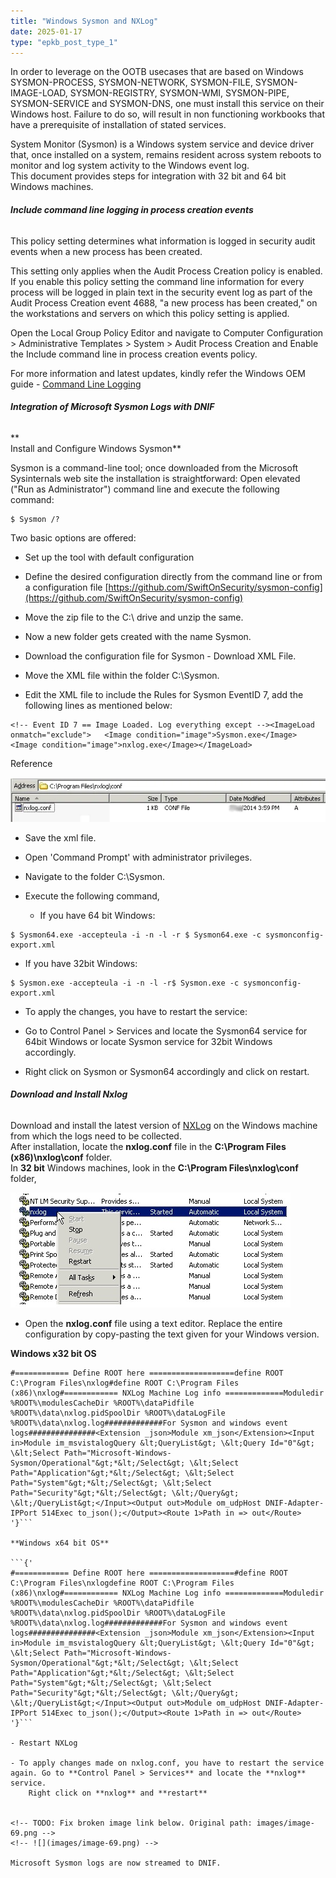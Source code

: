 ```yaml
---
title: "Windows Sysmon and NXLog"
date: 2025-01-17
type: "epkb_post_type_1"
---
```


In order to leverage on the OOTB usecases that are based on Windows SYSMON-PROCESS, SYSMON-NETWORK, SYSMON-FILE, SYSMON-IMAGE-LOAD, SYSMON-REGISTRY, SYSMON-WMI, SYSMON-PIPE, SYSMON-SERVICE and SYSMON-DNS, one must install this service on their Windows host. Failure to do so, will result in non functioning workbooks that have a prerequisite of installation of stated services.

System Monitor (Sysmon) is a Windows system service and device driver that, once installed on a system, remains resident across system reboots to monitor and log system activity to the Windows event log.  
This document provides steps for integration with 32 bit and 64 bit Windows machines.

###### **Include command line logging in process creation events**

This policy setting determines what information is logged in security audit events when a new process has been created.

This setting only applies when the Audit Process Creation policy is enabled. If you enable this policy setting the command line information for every process will be logged in plain text in the security event log as part of the Audit Process Creation event 4688, "a new process has been created," on the workstations and servers on which this policy setting is applied.

Open the Local Group Policy Editor and navigate to Computer Configuration > Administrative Templates > System > Audit Process Creation and Enable the Include command line in process creation events policy.

  
For more information and latest updates, kindly refer the Windows OEM guide - [Command Line Logging](https://learn.microsoft.com/en-us/windows-server/identity/ad-ds/manage/component-updates/command-line-process-auditing#in-order-to-see-the-additions-to-event-id-4688-you-must-enable-the-new-policy-setting-include-command-line-in-process-creation-events)

###### **Integration of Microsoft Sysmon Logs with DNIF**

**  
Install and Configure Windows Sysmon**

Sysmon is a command-line tool; once downloaded from the Microsoft Sysinternals web site the installation is straightforward: Open elevated ("Run as Administrator") command line and execute the following command:

```
$ Sysmon /?
```

Two basic options are offered:

- Set up the tool with default configuration

- Define the desired configuration directly from the command line or from a configuration file [https://github.com/SwiftOnSecurity/sysmon-config](https://github.com/SwiftOnSecurity/sysmon-config)

- Move the zip file to the C:\\ drive and unzip the same.

- Now a new folder gets created with the name Sysmon.

- Download the configuration file for Sysmon - Download XML File.

- Move the XML file within the folder C:\\Sysmon.

- Edit the XML file to include the Rules for Sysmon EventID 7, add the following lines as mentioned below:

```
<!-- Event ID 7 == Image Loaded. Log everything except --><ImageLoad onmatch="exclude">   <Image condition="image">Sysmon.exe</Image>   <Image condition="image">nxlog.exe</Image></ImageLoad>
```

Reference

![](./IMAGES-Windows%20Sysmon%20and%20NXLog/Windows-Sysmon-and-NXLog-1.webp)

- Save the xml file.

- Open 'Command Prompt' with administrator privileges.

- Navigate to the folder C:\\Sysmon.

- Execute the following command,
    - If you have 64 bit Windows:

```
$ Sysmon64.exe -accepteula -i -n -l -r $ Sysmon64.exe -c sysmonconfig-export.xml
```

- If you have 32bit Windows:

```
$ Sysmon.exe -accepteula -i -n -l -r$ Sysmon.exe -c sysmonconfig-export.xml
```

- To apply the changes, you have to restart the service:

- Go to Control Panel > Services and locate the Sysmon64 service for 64bit Windows or locate Sysmon service for 32bit Windows accordingly.

- Right click on Sysmon or Sysmon64 accordingly and click on restart.

###### **Download and Install Nxlog**

Download and install the latest version of [NXLog](https://nxlog.co/products/nxlog-community-edition/download) on the Windows machine from which the logs need to be collected.  
After installation, locate the **nxlog.conf** file in the **C:\\Program Files (x86)\\nxlog\\conf** folder.  
In **32 bit** Windows machines, look in the **C:\\Program Files\\nxlog\\conf** folder,  
  

![](./IMAGES-Windows%20Sysmon%20and%20NXLog/Windows-Sysmon-and-NXLog-2.webp)

- Open the **nxlog.conf** file using a text editor. Replace the entire configuration by copy-pasting the text given for your Windows version.

**Windows x32 bit OS**

```{'
#============ Define ROOT here ===================define ROOT C:\Program Files\nxlog#define ROOT C:\Program Files (x86)\nxlog#============ NXLog Machine Log info =============Moduledir %ROOT%\modulesCacheDir %ROOT%\dataPidfile %ROOT%\data\nxlog.pidSpoolDir %ROOT%\dataLogFile %ROOT%\data\nxlog.log#############For Sysmon and windows event logs###############<Extension _json>Module xm_json</Extension><Input in>Module im_msvistalogQuery &lt;QueryList&gt; \&lt;Query Id="0"&gt; \&lt;Select Path="Microsoft-Windows-Sysmon/Operational"&gt;*&lt;/Select&gt; \&lt;Select Path="Application"&gt;*&lt;/Select&gt; \&lt;Select Path="System"&gt;*&lt;/Select&gt; \&lt;Select Path="Security"&gt;*&lt;/Select&gt; \&lt;/Query&gt; \&lt;/QueryList&gt;</Input><Output out>Module om_udpHost DNIF-Adapter-IPPort 514Exec to_json();</Output><Route 1>Path in => out</Route>
'}```

**Windows x64 bit OS**

```{'
#============ Define ROOT here ===================#define ROOT C:\Program Files\nxlogdefine ROOT C:\Program Files (x86)\nxlog#============ NXLog Machine Log info =============Moduledir %ROOT%\modulesCacheDir %ROOT%\dataPidfile %ROOT%\data\nxlog.pidSpoolDir %ROOT%\dataLogFile %ROOT%\data\nxlog.log#############For Sysmon and windows event logs###############<Extension _json>Module xm_json</Extension><Input in>Module im_msvistalogQuery &lt;QueryList&gt; \&lt;Query Id="0"&gt; \&lt;Select Path="Microsoft-Windows-Sysmon/Operational"&gt;*&lt;/Select&gt; \&lt;Select Path="Application"&gt;*&lt;/Select&gt; \&lt;Select Path="System"&gt;*&lt;/Select&gt; \&lt;Select Path="Security"&gt;*&lt;/Select&gt; \&lt;/Query&gt; \&lt;/QueryList&gt;</Input><Output out>Module om_udpHost DNIF-Adapter-IPPort 514Exec to_json();</Output><Route 1>Path in => out</Route>
'}```

- Restart NXLog

- To apply changes made on nxlog.conf, you have to restart the service again. Go to **Control Panel > Services** and locate the **nxlog** service.  
    Right click on **nxlog** and **restart**  
    

<!-- TODO: Fix broken image link below. Original path: images/image-69.png -->
<!-- ![](images/image-69.png) -->

Microsoft Sysmon logs are now streamed to DNIF.
